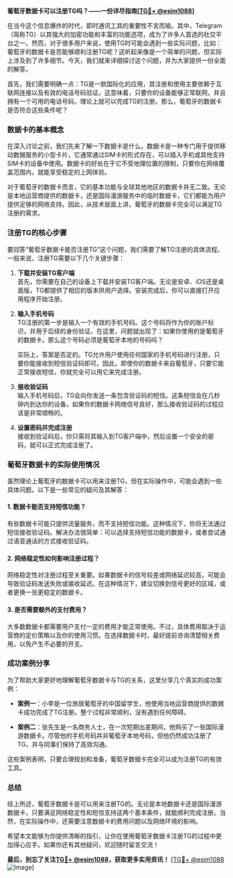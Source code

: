 **葡萄牙数据卡可以注册TG吗？——一份详尽指南[[TG💪+ @esim1088](https://t.me/s/esim1088)]**

在当今这个信息爆炸的时代，即时通讯工具的重要性不言而喻。其中，Telegram（简称TG）以其强大的加密功能和丰富的功能选项，成为了许多人首选的社交平台之一。然而，对于很多用户来说，使用TG时可能会遇到一些实际问题，比如：葡萄牙的数据卡是否能够顺利注册TG呢？这听起来像是一个简单的问题，但实际上涉及到了许多细节。今天，我们就来详细探讨这个问题，并为大家提供一份全面的解答。

首先，我们需要明确一点：TG是一款国际化的应用，其注册和使用主要依赖于互联网连接以及有效的电话号码验证。这意味着，只要你的设备能够正常联网，并且拥有一个可用的电话号码，理论上就可以完成TG的注册。那么，葡萄牙的数据卡是否符合这些条件呢？

### 数据卡的基本概念

在深入讨论之前，我们先来了解一下数据卡是什么。数据卡是一种专门用于提供移动数据服务的小型卡片，它通常通过SIM卡的形式存在，可以插入手机或其他支持SIM卡的设备中使用。数据卡的好处在于它不受地理位置的限制，只要你在网络覆盖范围内，就能享受稳定的上网体验。

对于葡萄牙的数据卡而言，它的基本功能与全球其他地区的数据卡并无二致。无论是本地运营商提供的数据卡，还是国际漫游服务中的临时数据卡，它们都能为用户提供足够的网络支持。因此，从技术层面上讲，葡萄牙的数据卡完全可以满足TG注册的需求。

### 注册TG的核心步骤

要回答“葡萄牙数据卡能否注册TG”这个问题，我们需要了解TG注册的具体流程。一般来说，注册TG需要以下几个关键步骤：

1. **下载并安装TG客户端**  
   首先，你需要在自己的设备上下载并安装TG客户端。无论是安卓、iOS还是桌面版，TG都提供了相应的版本供用户选择。安装完成后，你可以直接打开应用程序开始注册。

2. **输入手机号码**  
   TG注册的第一步是输入一个有效的手机号码。这个号码将作为你的账户标识，并用于后续的身份验证。在这里，问题就出现了：如果你使用的是葡萄牙的数据卡，那么这个号码必须是葡萄牙本地的号码吗？

   实际上，答案是否定的。TG允许用户使用任何国家的手机号码进行注册，只要你能接收到短信验证码即可。因此，即使你的数据卡来自葡萄牙，只要它能正常接收短信，你就完全可以用它来完成注册。

3. **接收验证码**  
   输入手机号码后，TG会向你发送一条包含验证码的短信。这条短信会在几秒钟内到达你的设备。如果你的数据卡网络信号良好，那么接收验证码的过程应该是非常顺畅的。

4. **设置密码并完成注册**  
   接收到验证码后，你只需将其输入到TG客户端中，然后设置一个安全的密码，就可以正式完成注册了。

### 葡萄牙数据卡的实际使用情况

虽然理论上葡萄牙的数据卡可以用来注册TG，但在实际操作中，可能会遇到一些具体问题。以下是一些常见的疑问及其解答：

#### 1. 数据卡能否支持短信功能？
有些数据卡可能只提供流量服务，而不支持短信功能。这种情况下，你将无法通过短信接收验证码。解决办法很简单：可以选择支持短信功能的数据卡，或者尝试通过语音通话的方式接收验证码。

#### 2. 网络稳定性如何影响注册过程？
网络稳定性对注册过程至关重要。如果数据卡的信号较差或网络延迟较高，可能会导致验证码发送失败或接收延迟。在这种情况下，建议切换到信号更好的区域，或者更换一张更稳定的数据卡。

#### 3. 是否需要额外的支付费用？
大多数数据卡都需要用户支付一定的费用才能正常使用。不过，具体费用取决于运营商的定价策略以及你的使用习惯。在选择数据卡时，最好提前咨询清楚相关费用，以免产生不必要的开支。

### 成功案例分享

为了帮助大家更好地理解葡萄牙数据卡与TG的关系，这里分享几个真实的成功案例：

- **案例一**：小李是一位旅居葡萄牙的中国留学生，他使用当地运营商提供的数据卡成功完成了TG注册。整个过程非常顺利，没有遇到任何障碍。
  
- **案例二**：张先生是一名商务人士，在一次短期出差期间，他购买了一张国际漫游数据卡。尽管他的手机号码并非葡萄牙本地号码，但他仍然成功注册了TG，并与同事们保持了高效沟通。

这些案例表明，只要合理规划和准备，葡萄牙数据卡完全可以成为注册TG的有效工具。

### 总结

综上所述，葡萄牙数据卡是可以用来注册TG的。无论是本地数据卡还是国际漫游数据卡，只要满足网络稳定性和短信支持这两个基本条件，就能顺利完成注册。当然，在实际操作中，还需要注意数据卡的费用问题以及网络环境的影响。

希望本文能够为你提供清晰的指引，让你在使用葡萄牙数据卡注册TG的过程中更加得心应手。如果你还有其他疑问，欢迎随时留言交流！

**最后，别忘了关注[TG💪+ @esim1088](https://t.me/s/esim1088)，获取更多实用资讯！** [[TG💪+ @esim1088](https://t.me/s/esim1088) ![Image](https://i.postimg.cc/4NQfJmqS/Snipaste-2025-05-13-00-14-12.png)]